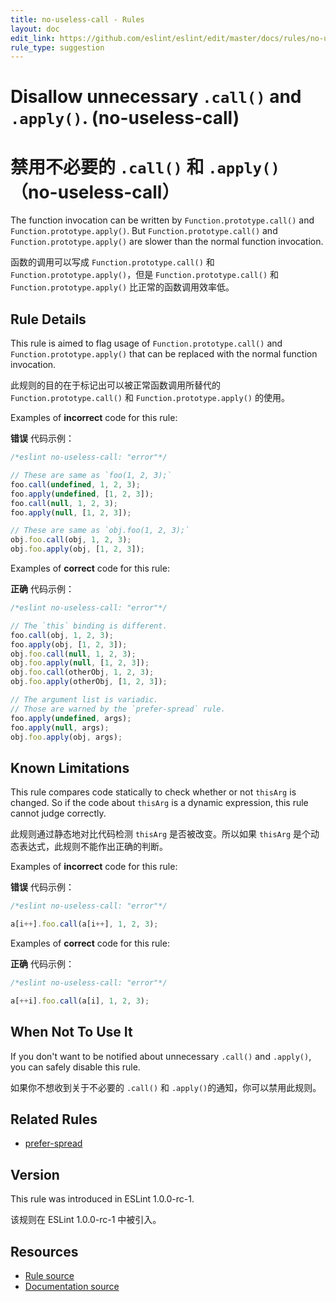 ```yaml
---
title: no-useless-call - Rules
layout: doc
edit_link: https://github.com/eslint/eslint/edit/master/docs/rules/no-useless-call.md
rule_type: suggestion
---
```

<!-- Note: No pull requests accepted for this file. See README.md in the root directory for details. -->

# Disallow unnecessary `.call()` and `.apply()`. (no-useless-call)

# 禁用不必要的 `.call()` 和 `.apply()`（no-useless-call）

The function invocation can be written by `Function.prototype.call()` and `Function.prototype.apply()`.
But `Function.prototype.call()` and `Function.prototype.apply()` are slower than the normal function invocation.

函数的调用可以写成 `Function.prototype.call()` 和 `Function.prototype.apply()`，但是 `Function.prototype.call()` 和 `Function.prototype.apply()` 比正常的函数调用效率低。

## Rule Details

This rule is aimed to flag usage of `Function.prototype.call()` and `Function.prototype.apply()` that can be replaced with the normal function invocation.

此规则的目的在于标记出可以被正常函数调用所替代的 `Function.prototype.call()` 和 `Function.prototype.apply()` 的使用。

Examples of **incorrect** code for this rule:

**错误** 代码示例：

```js
/*eslint no-useless-call: "error"*/

// These are same as `foo(1, 2, 3);`
foo.call(undefined, 1, 2, 3);
foo.apply(undefined, [1, 2, 3]);
foo.call(null, 1, 2, 3);
foo.apply(null, [1, 2, 3]);

// These are same as `obj.foo(1, 2, 3);`
obj.foo.call(obj, 1, 2, 3);
obj.foo.apply(obj, [1, 2, 3]);
```

Examples of **correct** code for this rule:

**正确** 代码示例：

```js
/*eslint no-useless-call: "error"*/

// The `this` binding is different.
foo.call(obj, 1, 2, 3);
foo.apply(obj, [1, 2, 3]);
obj.foo.call(null, 1, 2, 3);
obj.foo.apply(null, [1, 2, 3]);
obj.foo.call(otherObj, 1, 2, 3);
obj.foo.apply(otherObj, [1, 2, 3]);

// The argument list is variadic.
// Those are warned by the `prefer-spread` rule.
foo.apply(undefined, args);
foo.apply(null, args);
obj.foo.apply(obj, args);
```

## Known Limitations

This rule compares code statically to check whether or not `thisArg` is changed.
So if the code about `thisArg` is a dynamic expression, this rule cannot judge correctly.

此规则通过静态地对比代码检测 `thisArg` 是否被改变。所以如果 `thisArg` 是个动态表达式，此规则不能作出正确的判断。

Examples of **incorrect** code for this rule:

**错误** 代码示例：

```js
/*eslint no-useless-call: "error"*/

a[i++].foo.call(a[i++], 1, 2, 3);
```

Examples of **correct** code for this rule:

**正确** 代码示例：

```js
/*eslint no-useless-call: "error"*/

a[++i].foo.call(a[i], 1, 2, 3);
```

## When Not To Use It

If you don't want to be notified about unnecessary `.call()` and `.apply()`, you can safely disable this rule.

如果你不想收到关于不必要的 `.call()` 和 `.apply()`的通知，你可以禁用此规则。

## Related Rules

* [prefer-spread](prefer-spread)

## Version

This rule was introduced in ESLint 1.0.0-rc-1.

该规则在 ESLint 1.0.0-rc-1 中被引入。

## Resources

* [Rule source](https://github.com/eslint/eslint/tree/master/lib/rules/no-useless-call.js)
* [Documentation source](https://github.com/eslint/eslint/tree/master/docs/rules/no-useless-call.md)
